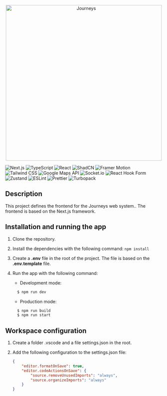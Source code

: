 <p align="center">
  <a href="https://journeys-web.vercel.app/login" target="blank">
    <img src="https://journeys-api.onrender.com/api/files/images/imagotype-v1.png" width="500" alt="Journeys" />
  </a>
</p>


![Next.js](https://img.shields.io/badge/Next.js-000000?style=for-the-badge&logo=nextdotjs&logoColor=white)
![TypeScript](https://img.shields.io/badge/TypeScript-3178C6?style=for-the-badge&logo=typescript&logoColor=white)
![React](https://img.shields.io/badge/React-61DAFB?style=for-the-badge&logo=react&logoColor=black)
![ShadCN](https://img.shields.io/badge/ShadCN-000000?style=for-the-badge&logo=radixui&logoColor=white)
![Framer Motion](https://img.shields.io/badge/Framer%20Motion-0055FF?style=for-the-badge&logo=framer&logoColor=white)
![Tailwind CSS](https://img.shields.io/badge/Tailwind_CSS-06B6D4?style=for-the-badge&logo=tailwindcss&logoColor=white)
![Google Maps API](https://img.shields.io/badge/Google_Maps-4285F4?style=for-the-badge&logo=googlemaps&logoColor=white)
![Socket.io](https://img.shields.io/badge/Socket.io-010101?style=for-the-badge&logo=socketdotio&logoColor=white)
![React Hook Form](https://img.shields.io/badge/React%20Hook%20Form-EC5990?style=for-the-badge&logo=reacthookform&logoColor=white)
![Zustand](https://img.shields.io/badge/Zustand-000000?style=for-the-badge)
![ESLint](https://img.shields.io/badge/ESLint-4B32C3?style=for-the-badge&logo=eslint&logoColor=white)
![Prettier](https://img.shields.io/badge/Prettier-F7B93E?style=for-the-badge&logo=prettier&logoColor=white)
![Turbopack](https://img.shields.io/badge/Turbopack-000000?style=for-the-badge&logo=vercel&logoColor=white)

## Description

This project defines the frontend for the Journeys web system.. The frontend is based on the Next.js framework.

## Installation and running the app

1.  Clone the repository.
2.  Install the dependencies with the following command: `npm install`
3.  Create a **.env** file in the root of the project. The file is based on the **.env.template** file.
4.  Run the app with the following command:

    - Development mode:

    ```bash
      $ npm run dev
    ```

    - Production mode:

    ```bash
      $ npm run build
      $ npm run start
    ```

## Workspace configuration

1.  Create a folder .vscode and a file settings.json in the root.
2.  Add the following configuration to the settings.json file:

    ```json
    {
    	"editor.formatOnSave": true,
    	"editor.codeActionsOnSave": {
    		"source.removeUnusedImports": "always",
    		"source.organizeImports": "always"
    	}
    }
    ```
